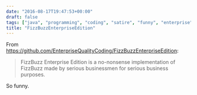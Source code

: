 ```yaml
---
date: "2016-08-17T19:47:53+00:00"
draft: false
tags: ["java", "programming", "coding", "satire", "funny", "enterprise"]
title: "FizzBuzzEnterpriseEdition"
---
```

From https://github.com/EnterpriseQualityCoding/FizzBuzzEnterpriseEdition:


>FizzBuzz Enterprise Edition is a no-nonsense implementation of FizzBuzz made by serious businessmen for serious business purposes.

So funny.